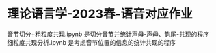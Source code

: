 # 理论语言学-2023春-语音对应作业  
音节切分+粗粒度共现.ipynb 是切分音节并统计声母-声母、韵尾-共现的程序  
细粒度共现分析.ipynb 是考虑音节位置的信息的统计共现的程序  
